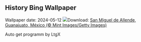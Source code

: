 ## History Bing Wallpaper
Wallpaper date: 2024-05-12
![](https://www.bing.com/th?id=OHR.SanMiguelAllende_ES-ES3153624819_UHD.jpg&w=1000)Download: [San Miguel de Allende, Guanajuato, México (© Mint Images/Getty Images)](https://www.bing.com/th?id=OHR.SanMiguelAllende_ES-ES3153624819_UHD.jpg)

Auto get programm by LtgX
